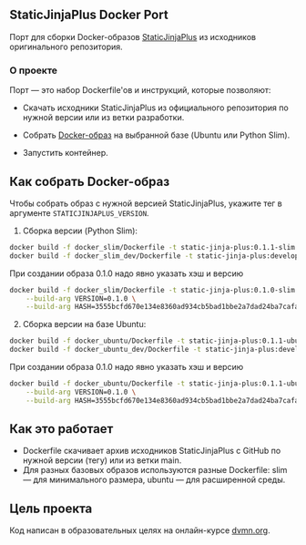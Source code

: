 ## StaticJinjaPlus Docker Port
Порт для сборки Docker-образов [StaticJinjaPlus](https://github.com/MrDave/StaticJinjaPlus) из исходников оригинального репозитория.

### О проекте
Порт — это набор Dockerfile'ов и инструкций, которые позволяют:

- Скачать исходники StaticJinjaPlus из официального репозитория по нужной версии или из ветки разработки.

- Собрать [Docker-образ](https://www.docker.com/get-started/) на выбранной базе (Ubuntu или Python Slim).

- Запустить контейнер.


## Как собрать Docker-образ
Чтобы собрать образ с нужной версией StaticJinjaPlus, укажите тег в аргументе `STATICJINJAPLUS_VERSION`.

1. Сборка версии (Python Slim):
```bash
docker build -f docker_slim/Dockerfile -t static-jinja-plus:0.1.1-slim 
docker build -f docker_slim_dev/Dockerfile -t static-jinja-plus:develop-slim 
```
При создании образа 0.1.0 надо явно указать хэш и версию
```bash
docker build -f docker_slim/Dockerfile -t static-jinja-plus:0.1.0-slim \
    --build-arg VERSION=0.1.0 \
    --build-arg HASH=3555bcfd670e134e8360ad934cb5bad1bbe2a7dad24ba7cafa0a3bb8b23c6444
```

2. Сборка версии на базе Ubuntu:

```bash
docker build -f docker_ubuntu/Dockerfile -t static-jinja-plus:0.1.1-ubuntu
docker build -f docker_ubuntu_dev/Dockerfile -t static-jinja-plus:develop-ubuntu
```

При создании образа 0.1.0 надо явно указать хэш и версию
```bash
docker build -f docker_ubuntu/Dockerfile -t static-jinja-plus:0.1.1-ubuntu \
    --build-arg VERSION=0.1.0 \
    --build-arg HASH=3555bcfd670e134e8360ad934cb5bad1bbe2a7dad24ba7cafa0a3bb8b23c6444
```

## Как это работает

- Dockerfile скачивает архив исходников StaticJinjaPlus с GitHub по нужной версии (тегу) или из ветки main.
- Для разных базовых образов используются разные Dockerfile: slim — для минимального размера, ubuntu — для расширенной среды.

## Цель проекта
Код написан в образовательных целях на онлайн-курсе [dvmn.org](https://dvmn.org/modules/).